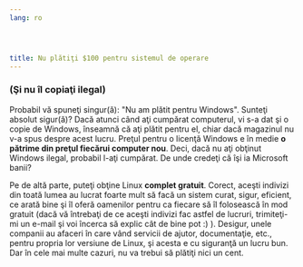 ```yaml
---
lang: ro




title: Nu plătiţi $100 pentru sistemul de operare
---
```

<h3>(Şi nu îl copiaţi ilegal)</h3>

Probabil vă spuneţi singur(ă): "Nu am plătit pentru Windows". Sunteţi absolut sigur(ă)?
Dacă atunci când aţi cumpărat computerul, vi s-a dat şi o copie de Windows, înseamnă că aţi
plătit pentru el, chiar dacă magazinul nu v-a spus despre acest lucru. Preţul pentru o licenţă
Windows e în medie <b>o pătrime din preţul fiecărui computer nou</b>. Deci, dacă nu aţi
obţinut Windows ilegal, probabil l-aţi cumpărat. De unde credeţi că îşi ia Microsoft banii?

Pe de altă parte, puteţi obţine Linux <b>complet gratuit</b>. Corect, aceşti indivizi
din toată lumea au lucrat foarte mult să facă un sistem curat, sigur, eficient, ce arată bine
şi îl oferă oamenilor pentru ca fiecare să îl folosească în mod gratuit (dacă vă întrebaţi de ce
aceşti indivizi fac astfel de lucruri, trimiteţi-mi un e-mail şi voi încerca să explic cât de bine
pot :) ). Desigur, unele companii au afaceri în care vând servicii de ajutor, documentaţie, etc., pentru propria
lor versiune de Linux, şi acesta e cu siguranţă un lucru bun. Dar în cele mai multe cazuri, nu va trebui
să plătiţi nici un cent.




